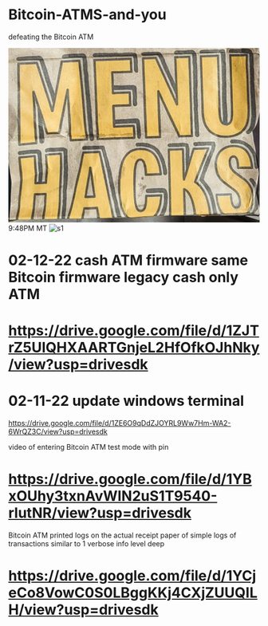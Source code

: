 # Bitcoin-ATMS-and-you
defeating the Bitcoin ATM

![s1](https://raw.githubusercontent.com/c4pt000/Bitcoin-ATMS-and-you/main/IMG_20220212_173113377_HDR.jpg)
9:48PM MT
![s1](https://drive.google.com/file/d/1ZiCo3poJBDpeyGM9hIVpt0CP0JuMR6HO/view?usp=drivesdk)
# 02-12-22 cash ATM firmware same Bitcoin firmware legacy cash only ATM
# https://drive.google.com/file/d/1ZJTrZ5UIQHXAARTGnjeL2HfOfkOJhNky/view?usp=drivesdk

# 02-11-22 update windows terminal
https://drive.google.com/file/d/1ZE6O9qDdZJOYRL9Ww7Hm-WA2-6WrQZ3C/view?usp=drivesdk



video of entering Bitcoin ATM test mode with pin
# https://drive.google.com/file/d/1YBxOUhy3txnAvWIN2uS1T9540-rlutNR/view?usp=drivesdk

Bitcoin ATM printed logs on the actual receipt paper of simple logs of transactions similar to 1 verbose info level deep 
# https://drive.google.com/file/d/1YCjeCo8VowC0S0LBggKKj4CXjZUUQILH/view?usp=drivesdk
